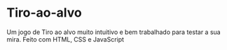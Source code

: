# Tiro-ao-alvo
Um jogo de Tiro ao alvo muito intuitivo e bem trabalhado para testar a sua mira. Feito com HTML, CSS e JavaScript
